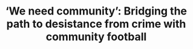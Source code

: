 ---
title: "‘We need community’: Bridging the path to desistance from crime with community football"
collection: publications
permalink: /publication/newson_jcasp.pdf
paperurl: '/files/Newson et al. (in press) JCASP.pdf'
link: 'https://doi.org/10.1002/casp.2757'
citation: '*Newson, M., Peitz, L., Gitsham, H., <u>Imada, H.</u>, & Abrams, D. (in press) ‘We need community‘: Bridging the path to distance from crime with community football. <em>Journal of Community & Applied Social Psychology</em>. https://doi.org/10.1002/casp.2757'
---